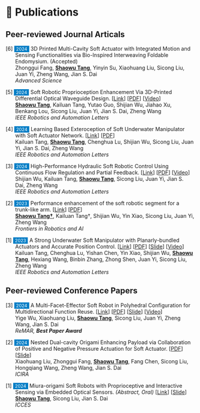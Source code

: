 # 📝 Publications


## Peer-reviewed Journal Articals

<p style="text-indent: -1.6rem;margin-left: 1.6rem;">
    <span>[6] <span style="font-size:12px;color:#FFFFFF;background-color:#007ec6;padding:1px 5px 1px 5px;">2024</span> 3D Printed Multi-Cavity Soft Actuator with Integrated Motion and Sensing Functionalities via Bio-Inspired Interweaving Foldable Endomysium. (Accepted)
    <!-- [<a href="https://ieeexplore.ieee.org/document/10564110" target="_blank">Link</a>]
    [<a href="/files/paper_pdf/RAL2024b.pdf" target="_blank">PDF</a>]
    [<a href="/files/paper_video/RAL2024b_video.mp4" target="_blank">Video</a>] -->
     <br>
     Zhonggui Fang, <b><u>Shaowu Tang</u></b>, Yinyin Su, Xiaohuang Liu, Sicong Liu, Juan Yi, Zheng Wang, Jian S. Dai <br>
    <i>Advanced Science</i> 
    </span>
    </p>

<p style="text-indent: -1.6rem;margin-left: 1.6rem;">
    <span>[5] <span style="font-size:12px;color:#FFFFFF;background-color:#007ec6;padding:1px 5px 1px 5px;">2024</span> Soft Robotic Proprioception Enhancement Via 3D-Printed Differential Optical Waveguide Design. 
    [<a href="https://ieeexplore.ieee.org/document/10564110" target="_blank">Link</a>]
    [<a href="/files/paper_pdf/RAL2024b.pdf" target="_blank">PDF</a>]
    [<a href="/files/paper_video/RAL2024b_video.mp4" target="_blank">Video</a>]
     <br>
     <b><u>Shaowu Tang</u></b>, Kailuan Tang, Yutao Guo,  Shijian Wu, Jiahao Xu, Benkang Lou, Sicong Liu, Juan Yi, Jian S. Dai, Zheng Wang <br>
    <i>IEEE Robotics and Automation Letters</i> 
    </span>
    </p>

<p style="text-indent: -1.6rem;margin-left: 1.6rem;">
    <span>[4] <span style="font-size:12px;color:#FFFFFF;background-color:#007ec6;padding:1px 5px 1px 5px;">2024</span> Learning Based Exteroception of Soft Underwater Manipulator with Soft Actuator Network. 
    [<a href="https://ieeexplore.ieee.org/abstract/document/10737404" target="_blank">Link</a>]
    [<a href="/files/paper_pdf/RAL2024c.pdf" target="_blank">PDF</a>] <br>
    Kailuan Tang, <b><u>Shaowu Tang</u></b>, Chenghua Lu, Shijian Wu, Sicong Liu, Juan Yi, Jian S. Dai, Zheng Wang <br>
    <i>IEEE Robotics and Automation Letters</i> 
    </span>
    </p>

<p style="text-indent: -1.6rem;margin-left: 1.6rem;">
    <span>[3] <span style="font-size:12px;color:#FFFFFF;background-color:#007ec6;padding:1px 5px 1px 5px;">2024</span> High-Performance Hydraulic Soft Robotic Control Using Continuous Flow Regulation and Partial Feedback.
    [<a href="https://ieeexplore.ieee.org/abstract/document/10564155" target="_blank">Link</a>]
    [<a href="/files/paper_pdf/RAL2024a.pdf" target="_blank">PDF</a>]
    [<a href="/files/paper_video/RAL2024a_video.mp4" target="_blank">Video</a>]
    <br>
    Shijian Wu, Kailuan Tang, <b><u>Shaowu Tang</u></b>, Sicong Liu, Juan Yi, Jian S. Dai, Zheng Wang <br>
    <i>IEEE Robotics and Automation Letters</i> 
    </span>
    </p>

<p style="text-indent: -1.6rem;margin-left: 1.6rem;">
    <span>[2] <span style="font-size:12px;color:#FFFFFF;background-color:#007ec6;padding:1px 5px 1px 5px;">2023</span> Performance enhancement of the soft robotic segment for a trunk-like arm. 
    [<a href="https://www.frontiersin.org/journals/robotics-and-ai/articles/10.3389/frobt.2023.1210217/full" target="_blank">Link</a>] 
    [<a href="/files/paper_pdf/Frontiers2023a.pdf" target="_blank">PDF</a>]
    <br>
    <b><u>Shaowu Tang†</u></b>, Kailuan Tang†, Shijian Wu, Yin Xiao, Sicong Liu, Juan Yi, Zheng Wang <br>
    <i>Frontiers in Robotics and AI</i> 
    </span>
    </p>

<p style="text-indent: -1.6rem;margin-left: 1.6rem;">
    <span>[1] <span style="font-size:12px;color:#FFFFFF;background-color:#007ec6;padding:1px 5px 1px 5px;">2023</span> A Strong Underwater Soft Manipulator with Planarly-bundled Actuators and Accurate Position Control.
    [<a href="https://ieeexplore.ieee.org/abstract/document/10564155" target="_blank">Link</a>]
    [<a href="/files/paper_pdf/RAL2023a.pdf" target="_blank">PDF</a>]
    [<a href="/files/paper_slide/ral2023a_icra.pdf" target="_blank">Slide</a>]
    [<a href="/files/paper_video/RAL2023a_video.mp4" target="_blank">Video</a>]
    <a class='paper_citations_badges' data='mhpkWSYAAAAJ:roLk4NBRz8UC' href="" target="_blank"></a> <br>
    Kailuan Tang, Chenghua Lu, Yishan Chen, Yin Xiao, Shijian Wu, <b><u>Shaowu Tang</u></b>, Hexiang Wang, Binbin Zhang, Zhong Shen, Juan Yi, Sicong Liu, Zheng Wang <br>
    <i>IEEE Robotics and Automation Letters</i> 
    </span>
    </p>

## Peer-reviewed Conference Papers

<p style="text-indent: -1.6rem;margin-left: 1.6rem;">
    <span>[3] <span style="font-size:12px;color:#FFFFFF;background-color:#007ec6;padding:1px 5px 1px 5px;">2024</span> A Multi-Facet-Effector Soft Robot in Polyhedral Configuration for Multidirectional Function Reuse.
    [<a href="https://ieeexplore.ieee.org/abstract/document/10619986/" target="_blank">Link</a>]
    [<a href="/files/paper_pdf/ReMar2024a.pdf" target="_blank">PDF</a>] 
    [<a href="/files/paper_slide/ReMar2024a.pdf" target="_blank">Slide</a>]
    [<a href="/files/paper_video/ReMar2024a_video.mp4" target="_blank">Video</a>] 
    <br>
    Yige Wu, Xiaohuang Liu, <b><u>Shaowu Tang</u></b>, Sicong Liu, Juan Yi, Zheng Wang, Jian S. Dai <br>
    <i>ReMAR, <b>Best Paper Award</b></i>
    </span>
    </p>


<p style="text-indent: -1.6rem;margin-left: 1.6rem;">
    <span>[2] <span style="font-size:12px;color:#FFFFFF;background-color:#007ec6;padding:1px 5px 1px 5px;">2024</span> Nested Dual-cavity Origami Enhancing Payload via Collaboration of Positive and Negative Pressure Actuation for Soft Actuator.
    [<a href="/files/paper_pdf/ICIRA2024a.pdf" target="_blank">PDF</a>]
    [<a href="/files/paper_slide/ICIRA2024a_slides.pdf" target="_blank">Slide</a>] <br>
    Xiaohuang Liu, Zhonggui Fang, <b><u>Shaowu Tang</u></b>, Fang Chen, Sicong Liu, Hongqiang Wang, Zheng Wang, Jian S. Dai <br>
    <i>ICIRA </i>
    </span>
    </p>

<p style="text-indent: -1.6rem;margin-left: 1.6rem;">
    <span>[1] <span style="font-size:12px;color:#FFFFFF;background-color:#007ec6;padding:1px 5px 1px 5px;">2024</span> Miura-origami Soft Robots with Proprioceptive and Interactive Sensing via Embedded Optical Sensors. <i>(Abstract, Oral)</i> 
    [<a href="https://www.techscience.com/icces/v30n3/58566" target="_blank">Link</a>]
    [<a href="/files/paper_slide/ICCES2024a.pdf" target="_blank">Slide</a>]
    <br>
    <b><u>Shaowu Tang</u></b>, Sicong Liu, Jian S. Dai <br>
    <i>ICCES</i> 
    </span>
    </p>




<!-- <div class='paper-box'><div class='paper-box-image'><div><img src='images/paper_preview/RAL2024a_1.png' alt="sym" width=200></div></div>
<div class='paper-box-text' markdown="1">

<p style="text-indent: -1.6rem;margin-left: 1.6rem;">
    <span>[5] <span style="font-size:12px;color:#FFFFFF;background-color:#007ec6;padding:1px 5px 1px 5px;">2024</span> Soft Robotic Proprioception Enhancement Via 3D-Printed Differential Optical Waveguide Design 
    [<a href="/files/paper_pdf/RAL2024b.pdf" target="_blank">PDF</a>]
    [<a href="https://ieeexplore.ieee.org/document/10564110" target="_blank">Link</a>] <br>
     <b><u>Shaowu Tang</u></b>, Kailuan Tang, Yutao Guo,  Shijian Wu, Jiahao Xu, Benkang Lou, Sicong Liu, Juan Yi, Jian S. Dai, Zheng Wang <br>
    <i>IEEE Robotics and Automation Letters</i> 
    </span>
    </p> 
</div>
</div> -->
